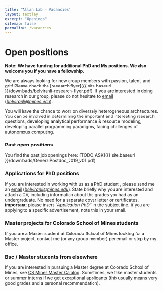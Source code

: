 ```yaml
---
title: "Allan Lab - Vacancies"
layout: textlay
excerpt: "Openings"
sitemap: false
permalink: /vacancies
---
```


# Open positions

**Note: We have funding for additional PhD and Ms positions. We also welcome you if you have a fellowship.**

<!-- Take a look at the [veni fellowship](https://www.nwo.nl/en/calls/nwo-talent-programme-veni-science-domain) or the Marie Curie fellowship (currently closed, next deadline probably Fall 2021, [here is last years call]({{ site.baseurl }}/downloads/h2020-wp1820-msca_en.pdf)).** -->




We are always looking for new group members with passion, talent, and grit! Please check the [research flyer]({{ site.baseurl }}/downloads/belviranli-research-flyer.pdf). If you are interested in doing research in our group, please do not hesitate to [email](mailto:belviranli@mines.com) (*belviranli@mines.edu*).

You will have the chance to work on diversely heterogeneous architectures. You can  be involved in determining the important and interesting research questions, developing analytical performance & resource modeling, developing parallel programming paradigms, facing challenges of autonomous computing.

### Past open positions

You find the past job openings here:
[TODO_ASK]({{ site.baseurl }}/downloads/GeneralPostdoc_2019_v01.pdf)

### Applications for PhD positions
If you are interested in working with us as a PhD student , please send me an [email](mailto:belviranli@mines.com) (*belviranli@mines.edu*). State briefly why you are interested and attach a CV, including information about the grades you had as an undergraduate. No need for a separate cover letter or certificates. **Important**: please insert _"Application PhD"_ in the subject line. If you are applying to a specific advertisement, note this in your email.


### Master projects for Colorado School of Mines students
If you are a Master student at Colorado School of Mines looking for a Master project, contact me (or any group member) per email or stop by my office.

### Bsc / Master students from elsewhere
If you are interested in pursuing a Master degree at Colorado School of Mines, see [CS Mines Master Catalog](https://cs.mines.edu/msdegree/). Sometimes, we take master students or summer interns if we get exceptional applicants (this usually means very good grades and a personal recommendation).


<!-- <figure>
<img src="{{ site.url }}{{ site.baseurl }}/images/picpic/Gallery/DSC_0696.jpg" width="95%">
</figure> -->
